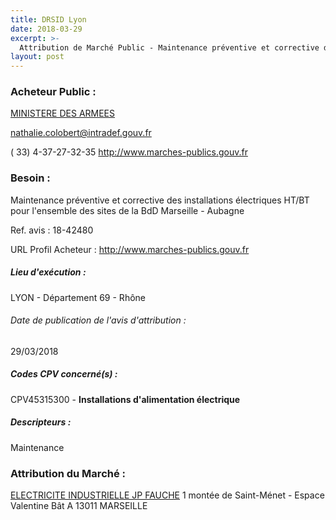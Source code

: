 ```yaml
---
title: DRSID Lyon
date: 2018-03-29
excerpt: >-
  Attribution de Marché Public - Maintenance préventive et corrective des installations électriques HT/BT
layout: post
---
```


### Acheteur Public : 
<a href="/acheteur-32/siren-110090016"> MINISTERE DES ARMEES</a><br/>



nathalie.colobert@intradef.gouv.fr

( 33) 4-37-27-32-35
http://www.marches-publics.gouv.fr
### Besoin :

Maintenance préventive et corrective des installations électriques HT/BT pour l'ensemble des sites de la BdD Marseille - Aubagne

Ref. avis : 18-42480

URL Profil Acheteur : http://www.marches-publics.gouv.fr

##### Lieu d'exécution :

LYON - Département 69 - Rhône

###### Date de publication de l'avis d'attribution : 
29/03/2018

##### Codes CPV concerné(s) :
CPV45315300 - **Installations d'alimentation électrique** <br/>

##### Descripteurs :
Maintenance <br/>

### Attribution du Marché :
<a href="/entreprise-253/siren-308250570"> ELECTRICITE INDUSTRIELLE JP FAUCHE</a>    1 montée de Saint-Ménet - Espace Valentine Bât A 13011 MARSEILLE <br/>
